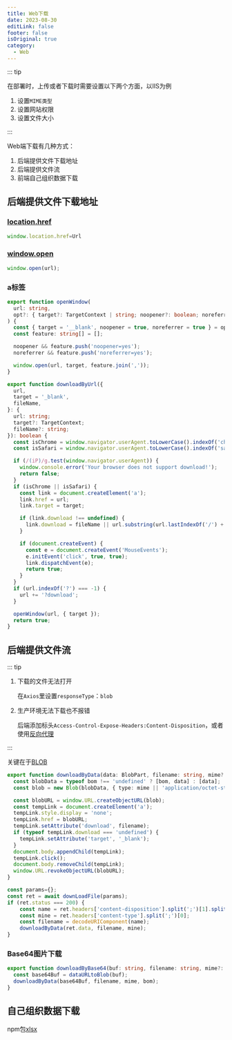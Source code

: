 ```yaml
---
title: Web下载
date: 2023-08-30
editLink: false
footer: false
isOriginal: true
category:
  - Web
---
```


::: tip

在部署时，上传或者下载时需要设置以下两个方面，以IIS为例

1. 设置`MIME类型`
2. 设置网站权限
3. 设置文件大小

:::

Web端下载有几种方式：

1. 后端提供文件下载地址
2. 后端提供文件流
3. 前端自己组织数据下载

## 后端提供文件下载地址

### [location.href](https://developer.mozilla.org/zh-CN/docs/Web/API/Location/href)

```ts
window.location.href=Url
```

### [window.open](https://developer.mozilla.org/zh-CN/docs/Web/API/Window/open)

```ts
window.open(url);
```

### a标签

```ts
export function openWindow(
  url: string,
  opt?: { target?: TargetContext | string; noopener?: boolean; noreferrer?: boolean },
) {
  const { target = '__blank', noopener = true, noreferrer = true } = opt || {};
  const feature: string[] = [];

  noopener && feature.push('noopener=yes');
  noreferrer && feature.push('noreferrer=yes');

  window.open(url, target, feature.join(','));
}

export function downloadByUrl({
  url,
  target = '_blank',
  fileName,
}: {
  url: string;
  target?: TargetContext;
  fileName?: string;
}): boolean {
  const isChrome = window.navigator.userAgent.toLowerCase().indexOf('chrome') > -1;
  const isSafari = window.navigator.userAgent.toLowerCase().indexOf('safari') > -1;

  if (/(iP)/g.test(window.navigator.userAgent)) {
    window.console.error('Your browser does not support download!');
    return false;
  }
  if (isChrome || isSafari) {
    const link = document.createElement('a');
    link.href = url;
    link.target = target;

    if (link.download !== undefined) {
      link.download = fileName || url.substring(url.lastIndexOf('/') + 1, url.length);
    }

    if (document.createEvent) {
      const e = document.createEvent('MouseEvents');
      e.initEvent('click', true, true);
      link.dispatchEvent(e);
      return true;
    }
  }
  if (url.indexOf('?') === -1) {
    url += '?download';
  }

  openWindow(url, { target });
  return true;
}
```

## 后端提供文件流

::: tip

1. 下载的文件无法打开

   在`Axios`里设置`responseType`：`blob`

2. 生产环境无法下载也不报错

   后端添加标头`Access-Control-Expose-Headers:Content-Disposition`，或者使用[反向代理](./proxy.md)

:::

关键在于[BLOB](https://developer.mozilla.org/zh-CN/docs/Web/API/Blob)

```ts
export function downloadByData(data: BlobPart, filename: string, mime?: string, bom?: BlobPart) {
  const blobData = typeof bom !== 'undefined' ? [bom, data] : [data];
  const blob = new Blob(blobData, { type: mime || 'application/octet-stream' });

  const blobURL = window.URL.createObjectURL(blob);
  const tempLink = document.createElement('a');
  tempLink.style.display = 'none';
  tempLink.href = blobURL;
  tempLink.setAttribute('download', filename);
  if (typeof tempLink.download === 'undefined') {
    tempLink.setAttribute('target', '_blank');
  }
  document.body.appendChild(tempLink);
  tempLink.click();
  document.body.removeChild(tempLink);
  window.URL.revokeObjectURL(blobURL);
}
```

```ts
const params={};
const ret = await downLoadFile(params);
if (ret.status === 200) {
    const name = ret.headers['content-disposition'].split(';')[1].split('=')[1];
    const mine = ret.headers['content-type'].split(';')[0];
    const filename = decodeURIComponent(name);
    downloadByData(ret.data, filename, mine);
}
```

### Base64图片下载

```ts
export function downloadByBase64(buf: string, filename: string, mime?: string, bom?: BlobPart) {
  const base64Buf = dataURLtoBlob(buf);
  downloadByData(base64Buf, filename, mime, bom);
}
```

## 自己组织数据下载

npm包[xlsx](https://www.npmjs.com/package/xlsx)
